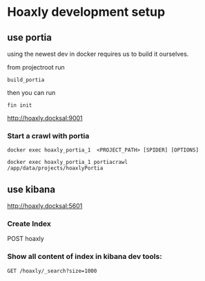 # Hoaxly development setup

## use portia

using the newest dev in docker requires us to build it ourselves.

from projectroot run

    build_portia

then you can run 

    fin init


http://hoaxly.docksal:9001

### Start a crawl with portia
```
docker exec hoaxly_portia_1  <PROJECT_PATH> [SPIDER] [OPTIONS]

docker exec hoaxly_portia_1 portiacrawl /app/data/projects/hoaxlyPortia
```

## use kibana
http://hoaxly.docksal:5601

### Create Index

POST hoaxly
### Show all content of index in kibana dev tools:
```
GET /hoaxly/_search?size=1000
```